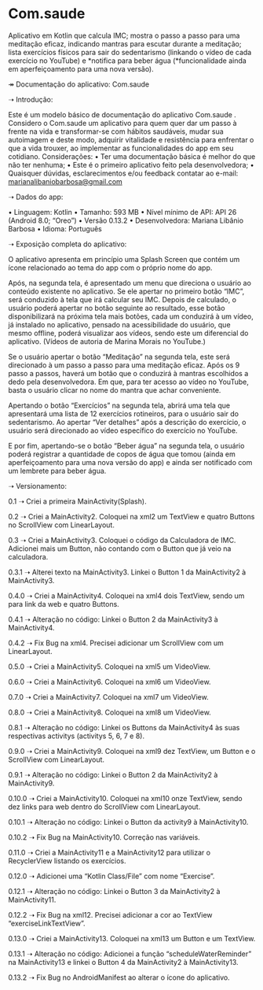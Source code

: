 # Com.saude
Aplicativo em Kotlin que calcula IMC; mostra o passo a passo para uma meditação eficaz, indicando mantras para escutar durante a meditação; lista exercícios físicos para sair do sedentarismo (linkando o vídeo de cada exercício no YouTube) e *notifica para beber água (*funcionalidade ainda em aperfeiçoamento para uma nova versão).

↠ Documentação do aplicativo: Com.saude

➝ Introdução:

Este é um modelo básico de documentação do aplicativo Com.saude .
Considero o Com.saude um aplicativo para quem quer dar um passo à frente na vida e transformar-se com hábitos saudáveis, mudar sua autoimagem e deste modo, adquirir vitalidade e resistência para enfrentar o que a vida trouxer, ao implementar as funcionalidades do app em seu cotidiano.
Considerações:
•	Ter uma documentação básica é melhor do que não ter nenhuma;
•	Este é o primeiro aplicativo feito pela desenvolvedora;
•	Quaisquer dúvidas, esclarecimentos e/ou feedback contatar ao e-mail: marianalibaniobarbosa@gmail.com

➝ Dados do app:

•	Linguagem: Kotlin
•	Tamanho: 593 MB
•	Nível mínimo de API: API 26 (Android 8.0; “Oreo”)
•	Versão 0.13.2
•	Desenvolvedora: Mariana Libânio Barbosa
•	Idioma: Português

➝ Exposição completa do aplicativo:

O aplicativo apresenta em princípio uma Splash Screen que contém um ícone relacionado ao tema do app com o próprio nome do app. 

Após, na segunda tela, é apresentado um menu que direciona o usuário ao conteúdo existente no aplicativo. Se ele apertar no primeiro botão “IMC”, será conduzido à tela que irá calcular seu IMC. Depois de calculado, o usuário poderá apertar no botão seguinte ao resultado, esse botão disponibilizará na próxima tela mais botões, cada um conduzirá à um vídeo, já instalado no aplicativo, pensado na acessibilidade do usuário, que mesmo offline, poderá visualizar aos vídeos, sendo este um diferencial do aplicativo. (Vídeos de autoria de Marina Morais no YouTube.)

Se o usuário apertar o botão “Meditação” na segunda tela, este será direcionado à um passo a passo para uma meditação eficaz. Após os 9 passo a passos, haverá um botão que o conduzirá à mantras escolhidos a dedo pela desenvolvedora. Em que, para ter acesso ao vídeo no YouTube, basta o usuário clicar no nome do mantra que achar conveniente.

Apertando o botão “Exercícios” na segunda tela, abrirá uma tela que apresentará uma lista de 12 exercícios rotineiros, para o usuário sair do sedentarismo. Ao apertar “Ver detalhes” após a descrição do exercício, o usuário será direcionado ao vídeo específico do exercício no YouTube.

E por fim, apertando-se o botão “Beber água” na segunda tela, o usuário poderá registrar a quantidade de copos de água que tomou (ainda em aperfeiçoamento para uma nova versão do app) e ainda ser notificado com um lembrete para beber água.

➝ Versionamento:

0.1 ➝ Criei a primeira MainActivity(Splash).

0.2 ➝ Criei a MainActivity2. Coloquei na xml2 um TextView e quatro Buttons no ScrollView com LinearLayout.

0.3 ➝ Criei a MainActivity3. Coloquei o código da Calculadora de IMC. Adicionei mais um Button, não contando com o Button que já veio na calculadora.

0.3.1 ➝ Alterei texto na MainActivity3. Linkei o Button 1 da MainActivity2 à MainActivity3.

0.4.0 ➝ Criei a MainActivity4. Coloquei na xml4 dois TextView, sendo um para link da web e quatro Buttons.

0.4.1 ➝ Alteração no código: Linkei o Button 2 da MainActivity3 à MainActivity4.

0.4.2 ➝ Fix Bug na xml4. Precisei adicionar um ScrollView com um LinearLayout.

0.5.0 ➝ Criei a MainActivity5. Coloquei na xml5 um VideoView.

0.6.0 ➝ Criei a MainActivity6. Coloquei na xml6 um VideoView.

0.7.0 ➝ Criei a MainActivity7. Coloquei na xml7 um VideoView.

0.8.0 ➝ Criei a MainActivity8. Coloquei na xml8 um VideoView.

0.8.1 ➝ Alteração no código: Linkei os Buttons da MainActivity4 às suas respectivas activitys (activitys 5, 6, 7 e 8).

0.9.0 ➝ Criei a MainActivity9. Coloquei na xml9 dez TextView, um Button e o ScrollView com LinearLayout.

0.9.1 ➝ Alteração no código: Linkei o Button 2 da MainActivity2 à MainActivity9.

0.10.0 ➝ Criei a MainActivity10. Coloquei na xml10 onze TextView, sendo dez links para web dentro do ScrollView com LinearLayout.

0.10.1 ➝ Alteração no código: Linkei o Button da activity9 à MainActivity10.

0.10.2 ➝ Fix Bug na MainActivity10. Correção nas variáveis.

0.11.0 ➝ Criei a MainActivity11 e a MainActivity12 para utilizar o RecyclerView listando os exercícios.

0.12.0 ➝ Adicionei uma “Kotlin Class/File” com nome “Exercise”.

0.12.1 ➝ Alteração no código: Linkei o Button 3 da MainActivity2 à MainActivity11.

0.12.2 ➝ Fix Bug na xml12. Precisei adicionar a cor ao TextView “exerciseLinkTextView”.

0.13.0 ➝ Criei a MainActivity13. Coloquei na xml13 um Button e um TextView.

0.13.1 ➝ Alteração no código: Adicionei a função “scheduleWaterReminder” na MainActivity13 e linkei o Button 4 da MainActivity2 à MainActivity13.

0.13.2 ➝ Fix Bug no AndroidManifest ao alterar o ícone do aplicativo.



